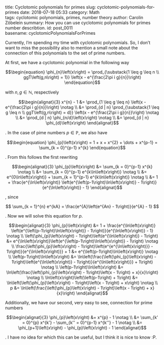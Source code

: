 title:      Cyclotomic polynomials for primes
slug:       cyclotomic-polynomials-for-primes
date:       2018-07-18 05:33
category:   Math        
tags:       cyclotomic polynomials, primes, number theory
author:     Carolin Zöbelein
summary:    How you can use cyclotomic polynomials for primes number describtion.
id:         post_0011   
basename:   cyclotomicPolynomialsForPrimes

Currently, I’m spending my time with cyclotomic polynomials. So, I don’t
want to miss the possibility also to mention a small note about the
connection of this polynomials to the set of prime numbers.

At first, we have a cyclotomic polynomial in the following way

$$\begin{equation}
    \phi_{n}\left(x\right) = \prod_{\substack{1 \leq g \leq n \\ ggT\left(g,n\right) = 1}}
    \left(x - e^{\frac{2\pi i g}{n}}\right)
\end{equation}$$

with $n, g \in \mathbb{N}$, respectively

$$\begin{alignat}{3}
    x^{n} - 1 &= \prod_{1 \leq g \leq n} \left(x - e^{\frac{2\pi i g}{n}}\right) \notag \\
    &= \prod_{d | n} \prod_{\substack{1 \leq g \leq n \\ ggT\left(g,n\right) = d}} \left(x - e^{\frac{2\pi i g}{n}}\right) \notag \\
    &= \prod_{d | n} \phi_{n/d}\left(x\right) \notag \\
    &= \prod_{d | n} \phi_{d}\left(x\right)
\end{alignat}$$

. In the case of pime numbers $p \in \mathbb{P}$, we also have

$$\begin{equation}
    \phi_{p}\left(x\right) = 1 + x + x^{2} + \dots + x^{p-1} = \sum_{k =
    0}^{p-1} x^{k}
\end{equation}$$

. From this follows the first rewriting

$$\begin{alignat}{3}
    \phi_{p}\left(x\right) &= \sum_{k = 0}^{p-1} x^{k} \notag \\
    &= \sum_{k = 0}^{p-1} e^{k\ln\left(x\right)} \notag \\
    &= e^{0\ln\left(x\right)} + \sum_{k = 1}^{p-1} e^{k\ln\left(x\right)}
    \notag \\
    &= 1 + \frac{e^{\ln\left(x\right)} \left(e^{\left(p-1\right)\ln\left(x\right)} - 1\right)}{e^{\ln\left(x\right)} - 1}
\end{alignat}$$

, since

$$
    \sum_{k = 1}^{n} e^{kA} = \frac{e^{A}\left(e^{An} - 1\right)}{e^{A} - 1}
$$

. Now we will solve this equation for $p$.

$$\begin{alignat}{3}
    \phi_{p}\left(x\right) &= 1 + \frac{e^{\ln\left(x\right)} \left(e^{\left(p-1\right)\ln\left(x\right)} - 1\right)}{e^{\ln\left(x\right)} - 1} \notag \\
    \left(\phi_{p}\left(x\right) - 1\right)\left(e^{\ln\left(x\right)} - 1\right) &=
    e^{\ln\left(x\right)}\left(e^{\left(p-1\right)\ln\left(x\right)} - 1\right)
    \notag \\
    \frac{\left(\phi_{p}\left(x\right) - 1\right)\left(e^{e^{\ln\left(x\right)}} - 1\right)}{e^{\ln\left(x\right)}} + 1 &= e^{\left(p-1\right)\ln\left(x\right)} \notag \\
    \left(p-1\right)\ln\left(x\right) &= \ln\left(\frac{\left(\phi_{p}\left(x\right) - 1\right)\left(e^{\ln\left(x\right)} - 1\right)}{e^{\ln\left(x\right)}} + 1\right) \notag \\
    \left(p-1\right)\ln\left(x\right) &= \ln\left(\frac{\left(\phi_{p}\left(x\right) - 1\right)\left(x - 1\right) + x}{x}\right) \notag \\
    \ln\left(x\right)\left(\left(p-1\right) + 1\right) &=
    \ln\left(\left(\phi_{p}\left(x\right) - 1\right)\left(x - 1\right) + x\right) \notag \\
    p &= \ln\left(\frac{\left(\phi_{p}\left(x\right) - 1\right)\left(x - 1\right) + x}{x}\right)
\end{alignat}$$

Additionally, we have our second, very easy to see, connection for prime
numbers

$$\begin{alignat}{3}
    \phi_{p}\left(x\right) &= x^{p} - 1 \notag \\
    &= \sum_{k' = 0}^{p} x^{k'} - \sum_{k'' = 0}^{p-1} x^{k''} - 1 \notag \\
    &= \phi_{p+1}\left(x\right) - \phi_{p}\left(x\right) - 1
\end{alignat}$$

. I have no idea for which this can be useful, but I think it is nice to
know :P.
